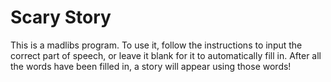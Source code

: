 # Scary Story

This is a madlibs program. To use it, follow the instructions to input the correct part of speech, or leave it blank for it to automatically fill in. After all the words have been filled in, a story will appear using those words!
